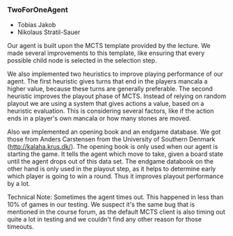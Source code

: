 ### TwoForOneAgent

* Tobias Jakob
* Nikolaus Stratil-Sauer

Our agent is built upon the MCTS template provided by the lecture. We made several improvements to this template, like ensuring that every possible child node is 
selected in the selection step.

We also implemented two heuristics to improve playing performance of our agent. The first heuristic gives turns that end in the players mancala a higher value, because
these turns are generally preferable. The second heuristic improves the playout phase of MCTS. Instead of relying on random playout we are using a system that gives
actions a value, based on a heuristic evaluation. This is considering several factors, like if the action ends in a player's own mancala or how many stones are moved. 

Also we implemented an opening book and an endgame database. We got those from Anders Carstensen from the University of Southern Denmark (http://kalaha.krus.dk/). The opening
book is only used when our agent is starting the game. It tells the agent which move to take, given a board state until the agent drops out of this data set. The endgame databook
on the other hand is only used in the playout step, as it helps to determine early which player is going to win a round. Thus it improves playout performance by a lot.

Technical Note: Sometimes the agent times out. This happened in less than 10% of games in our testing. We suspect it's the same bug that is mentioned in the course forum, as the default MCTS client is also timing out quite a lot in testing and we couldn't find any other reason for those timeouts.
